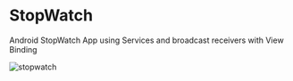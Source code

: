 # StopWatch
Android StopWatch App using Services and broadcast receivers with View Binding

![stopwatch](https://user-images.githubusercontent.com/50949562/158964381-011e0ef8-ef69-41d8-b9e2-51e3cc789f44.gif)

